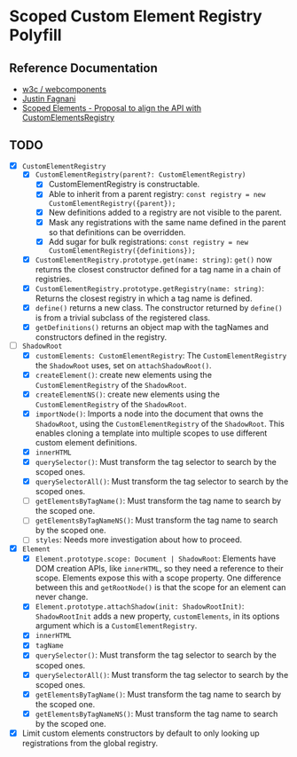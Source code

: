 # Scoped Custom Element Registry Polyfill

## Reference Documentation

- [w3c / webcomponents](https://github.com/w3c/webcomponents/issues/716)
- [Justin Fagnani](https://github.com/w3c/webcomponents/pull/865/files/d724c39b6f0eb34e9c74eb6b94e1ede92ab212aa)
- [Scoped Elements - Proposal to align the API with CustomElementsRegistry](https://github.com/open-wc/open-wc/issues/1373)

## TODO

- [X] `CustomElementRegistry`
  - [X] `CustomElementRegistry(parent?: CustomElementRegistry)`
    - [X] CustomElementRegistry is constructable.
    - [X] Able to inherit from a parent registry: `const registry = new CustomElementRegistry({parent});`
    - [X] New definitions added to a registry are not visible to the parent.
    - [X] Mask any registrations with the same name defined in the parent so that definitions can be overridden.
    - [X] Add sugar for bulk registrations: `const registry = new CustomElementRegistry({definitions});`
  - [X] `CustomElementRegistry.prototype.get(name: string)`: `get()` now returns the closest constructor defined for a tag name in a chain of registries.
  - [X] `CustomElementRegistry.prototype.getRegistry(name: string)`: Returns the closest registry in which a tag name is defined.
  - [X] `define()` returns a new class. The constructor returned by `define()` is from a trivial subclass of the registered class.
  - [X] `getDefinitions()` returns an object map with the tagNames and constructors defined in the registry.

- [ ] `ShadowRoot`
  - [X] `customElements: CustomElementRegistry`: The `CustomElementRegistry` the `ShadowRoot` uses, set on `attachShadowRoot()`.
  - [X] `createElement()`: create new elements using the `CustomElementRegistry` of the `ShadowRoot`.
  - [X] `createElementNS()`: create new elements using the `CustomElementRegistry` of the `ShadowRoot`.
  - [X] `importNode()`: Imports a node into the document that owns the `ShadowRoot`, using the `CustomElementRegistry` of the `ShadowRoot`. This enables cloning a template into multiple scopes to use different custom element definitions.
  - [X] `innerHTML`
  - [X] `querySelector()`: Must transform the tag selector to search by the scoped ones.
  - [X] `querySelectorAll()`: Must transform the tag selector to search by the scoped ones.
  - [ ] `getElementsByTagName()`: Must transform the tag name to search by the scoped one.
  - [ ] `getElementsByTagNameNS()`: Must transform the tag name to search by the scoped one.
  - [ ] `styles`: Needs more investigation about how to proceed.

- [X] `Element`
  - [X] `Element.prototype.scope: Document | ShadowRoot`: Elements have DOM creation APIs, like `innerHTML`, so they need a reference to their scope. Elements expose this with a scope property. One difference between this and `getRootNode()` is that the scope for an element can never change.
  - [X] `Element.prototype.attachShadow(init: ShadowRootInit)`: `ShadowRootInit` adds a new property, `customElements`, in its options argument which is a `CustomElementRegistry`.
  - [X] `innerHTML`
  - [X] `tagName`
  - [X] `querySelector()`: Must transform the tag selector to search by the scoped ones.
  - [X] `querySelectorAll()`: Must transform the tag selector to search by the scoped ones.
  - [X] `getElementsByTagName()`: Must transform the tag name to search by the scoped one.
  - [X] `getElementsByTagNameNS()`: Must transform the tag name to search by the scoped one.

- [X] Limit custom elements constructors by default to only looking up registrations from the global registry.
